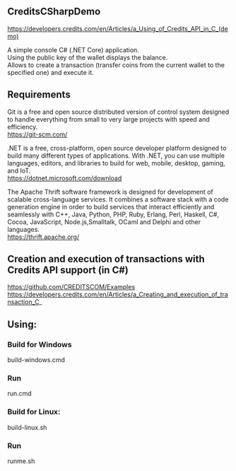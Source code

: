 ## CreditsCSharpDemo
https://developers.credits.com/en/Articles/a_Using_of_Credits_API_in_C_(demo)

A simple console C# (.NET Core) application.<br>
Using the public key of the wallet displays the balance.<br>
Allows to create a transaction (transfer coins from the current wallet to the specified one) and execute it.

## Requirements

Git is a free and open source distributed version of control system designed to handle everything from small to very large projects with speed and efficiency.<br>
https://git-scm.com/

.NET is a free, cross-platform, open source developer platform designed to build many different types of applications. With .NET, you can use multiple languages, editors, and libraries to build for web, mobile, desktop, gaming, and IoT.<br>
https://dotnet.microsoft.com/download

The Apache Thrift software framework is designed for development of scalable cross-language services. It combines a software stack with a code generation engine in order to build services that interact efficiently and seamlessly with C++, Java, Python, PHP, Ruby, Erlang, Perl, Haskell, C#, Cocoa, JavaScript, Node.js,Smalltalk, OCaml and Delphi and other languages.<br>
https://thrift.apache.org/

## Creation and execution of transactions with Credits API support (in C#)
https://github.com/CREDITSCOM/Examples
https://developers.credits.com/en/Articles/a_Creating_and_execution_of_transaction_C_

## Using:
### Build for Windows
build-windows.cmd
### Run
run.cmd

### Build for Linux:
build-linux.sh
### Run
runme.sh